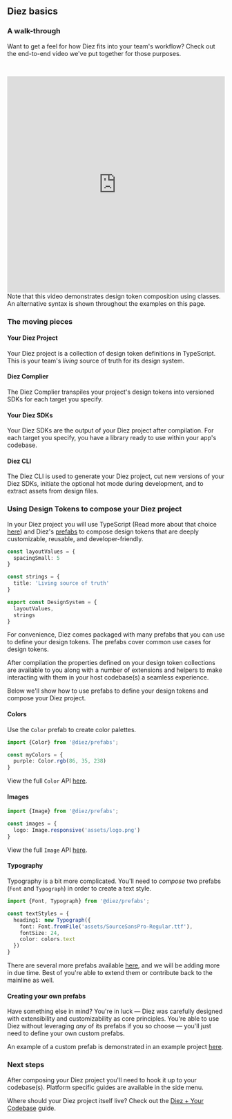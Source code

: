 ## Diez basics

### A walk-through
Want to get a feel for how Diez fits into your team's workflow? Check out the end-to-end video we've put together for those purposes.
<iframe style="margin-top:30px" width="100%" height="500" src="https://www.youtube.com/embed/41xMXV52Uwo" frameborder="0" allow="accelerometer, autoplay, encrypted-media, gyroscope, picture-in-picture" allowfullscreen></iframe>

<div class="aside">Note that this video demonstrates design token composition using classes. An alternative syntax is shown throughout the examples on this page.</div>

### The moving pieces

#### Your Diez Project

Your Diez project is a collection of design token definitions in TypeScript. This is your team's _living_ source of truth for its design system.

#### Diez Complier

The Diez Complier transpiles your project's design tokens into versioned SDKs for each target you specify.

#### Your Diez SDKs

Your Diez SDKs are the output of your Diez project after compilation. For each target you specify, you have a library ready to use within your app's codebase.

#### Diez CLI

The Diez CLI is used to generate your Diez project, cut new versions of your Diez SDKs, initiate the optional hot mode during development, and to extract assets from design files.

### Using Design Tokens to compose your Diez project

In your Diez project you will use TypeScript (Read more about that choice [here](/faq/#typescript)) and Diez's [prefabs](/glossary#prefabs) to compose design tokens that are deeply customizable, reusable, and developer-friendly.


```typescript
const layoutValues = {
  spacingSmall: 5
}

const strings = {
  title: 'Living source of truth'
}

export const DesignSystem = {
  layoutValues,
  strings
}
```

For convenience, Diez comes packaged with many prefabs that you can use to define your design tokens. The prefabs cover common use cases for design tokens.

After compilation the properties defined on your design token collections are available to you along with a number of extensions and helpers to make interacting with them in your host codebase(s) a seamless experience.

Below we'll show how to use prefabs to define your design tokens and compose your Diez project.

#### Colors

Use the `Color` prefab to create color palettes.

```typescript
import {Color} from '@diez/prefabs';

const myColors = {
  purple: Color.rgb(86, 35, 238)
}
```

View the full `Color` API [here](/docs/latest/classes/prefabs.color.html).

#### Images

```typescript
import {Image} from '@diez/prefabs';

const images = {
  logo: Image.responsive('assets/logo.png')
}
```

View the full `Image` API [here](/docs/latest/classes/prefabs.image.html).

#### Typography

Typography is a bit more complicated. You'll need to _compose_ two prefabs (`Font` and `Typograph`) in order to create a text style.

```typescript
import {Font, Typograph} from '@diez/prefabs';

const textStyles = {
  heading1: new Typograph({
    font: Font.fromFile('assets/SourceSansPro-Regular.ttf'),
    fontSize: 24,
    color: colors.text
  })
}
```

There are several more prefabs available [here](/docs/latest/modules/prefabs.html), and we will be adding more in due time. Best of you're able to extend them or contribute back to the mainline as well.

#### Creating your own prefabs

Have something else in mind? You're in luck — Diez was carefully designed with extensibility and customizability as core principles. You're able to use Diez without leveraging _any_ of its prefabs if you so choose — you'll just need to define your own custom prefabs.

An example of a custom prefab is demonstrated in an example project [here](https://github.com/diez/diez/blob/master/examples/lorem-ipsum/src/components/Margin.ts).

### Next steps

After composing your Diez project you'll need to hook it up to your codebase(s). Platform specific guides are available in the side menu.

Where should your Diez project itself live? Check out the [Diez + Your Codebase](/getting-started/your-codebase) guide.
